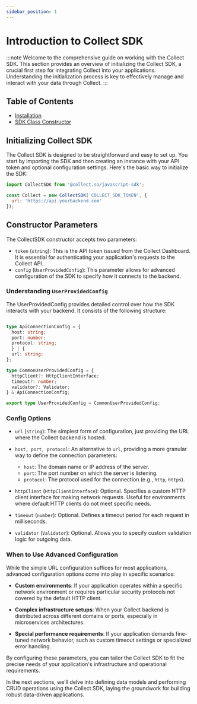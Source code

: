 ```yaml
---
sidebar_position: 1
---
```

# Introduction to Collect SDK
:::note
Welcome to the comprehensive guide on working with the Collect SDK. This section provides an overview of initializing the Collect SDK, a crucial first step for integrating Collect into your applications. Understanding the initialization process is key to effectively manage and interact with your data through Collect.
:::

## Table of Contents

- [Installation](#initializing-collect-sdk)
- [SDK Class Constructor](#constructor-parameters)

## Initializing Collect SDK

The Collect SDK is designed to be straightforward and easy to set up. You start by importing the SDK and then creating an instance with your API token and optional configuration settings. Here's the basic way to initialize the SDK:

```javascript
import CollectSDK from '@collect.so/javascript-sdk';

const Collect = new CollectSDK('COLLECT_SDK_TOKEN', {
  url: 'https://api.yourbackend.com'
});
```

## Constructor Parameters
The CollectSDK constructor accepts two parameters:

- `token` (`string`): This is the API token issued from the Collect Dashboard. It is essential for authenticating your application's requests to the Collect API.
- `config` (`UserProvidedConfig`): This parameter allows for advanced configuration of the SDK to specify how it connects to the backend.

### Understanding `UserProvidedConfig`
The UserProvidedConfig provides detailed control over how the SDK interacts with your backend. It consists of the following structure:

```typescript

type ApiConnectionConfig = {
  host: string;
  port: number;
  protocol: string;
  } | {
  url: string;
};

type CommonUserProvidedConfig = {
  httpClient?: HttpClientInterface;
  timeout?: number;
  validator?: Validator;
} & ApiConnectionConfig;

export type UserProvidedConfig = CommonUserProvidedConfig;
```

### Config Options

- `url` (`string`): The simplest form of configuration, just providing the URL where the Collect backend is hosted.

- `host, port, protocol`: An alternative to `url`, providing a more granular way to define the connection parameters:
    - `host`: The domain name or IP address of the server.
    - `port`: The port number on which the server is listening.
    - `protocol`: The protocol used for the connection (e.g., `http`, `https`).

- `httpClient` (`HttpClientInterface`): Optional. Specifies a custom HTTP client interface for making network requests. Useful for environments where default HTTP clients do not meet specific needs.

- `timeout` (`number`): Optional. Defines a timeout period for each request in milliseconds.

- `validator` (`Validator`): Optional. Allows you to specify custom validation logic for outgoing data.

### When to Use Advanced Configuration

While the simple URL configuration suffices for most applications, advanced configuration options come into play in specific scenarios:

- **Custom environments**: If your application operates within a specific network environment or requires particular security protocols not covered by the default HTTP client.

- **Complex infrastructure setups**: When your Collect backend is distributed across different domains or ports, especially in microservices architectures.

- **Special performance requirements**: If your application demands fine-tuned network behavior, such as custom timeout settings or specialized error handling.

By configuring these parameters, you can tailor the Collect SDK to fit the precise needs of your application's infrastructure and operational requirements.

In the next sections, we'll delve into defining data models and performing CRUD operations using the Collect SDK, laying the groundwork for building robust data-driven applications.

